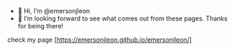 - 👋 Hi, I’m @emersonjleon
- 👀 I’m looking forward to see what comes out from these pages. Thanks for being there!

check my page [https://emersonjleon.github.io/emersonjleon/] 

<!---
emersonjleon/emersonjleon is a ✨ special ✨ repository because its `README.md` (this file) appears on your GitHub profile.
You can click the Preview link to take a look at your changes.
--->
